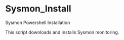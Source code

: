 # Sysmon_Install
Sysmon Powershell Installation

This script downloads and installs Sysmon monitoring.
